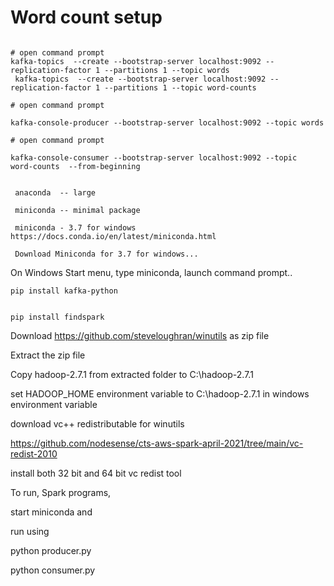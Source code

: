 # Word count setup 

```

# open command prompt
kafka-topics  --create --bootstrap-server localhost:9092 --replication-factor 1 --partitions 1 --topic words
 kafka-topics  --create --bootstrap-server localhost:9092 --replication-factor 1 --partitions 1 --topic word-counts 

# open command prompt

kafka-console-producer --bootstrap-server localhost:9092 --topic words

# open command prompt

kafka-console-consumer --bootstrap-server localhost:9092 --topic  word-counts  --from-beginning 


```




```
 anaconda  -- large
 
 miniconda -- minimal package
 
 miniconda - 3.7 for windows  https://docs.conda.io/en/latest/miniconda.html
 
 Download Miniconda for 3.7 for windows...
```


On Windows Start menu, type miniconda, launch command prompt.. 

```
pip install kafka-python


pip install findspark
```


Download https://github.com/steveloughran/winutils    as zip file


Extract the zip file

Copy hadoop-2.7.1 from extracted folder to C:\hadoop-2.7.1

set HADOOP_HOME environment variable to C:\hadoop-2.7.1 in windows environment variable



download vc++ redistributable for winutils



https://github.com/nodesense/cts-aws-spark-april-2021/tree/main/vc-redist-2010


install both 32 bit and 64 bit vc redist tool


To run, Spark programs,

start  miniconda and 

run using 



python producer.py


python consumer.py



